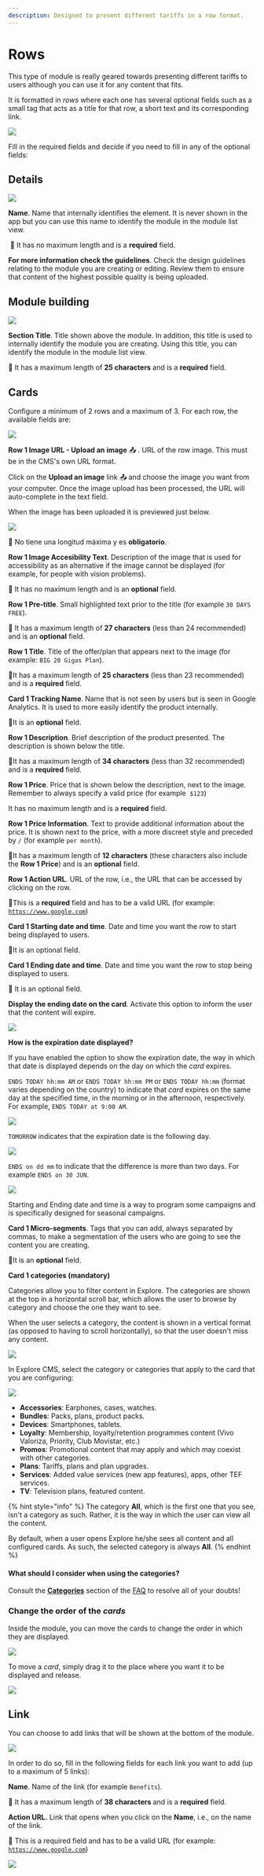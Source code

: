 ```yaml
---
description: Designed to present different tariffs in a row format.
---
```


# Rows

This type of module is really geared towards presenting different tariffs to users although you can use it for any content that fits.

It is formatted in _rows_ where each one has several optional fields such as a small tag that acts as a title for that row, a short text and its corresponding link.

![](../../.gitbook/assets/image%20%2864%29.png)

Fill in the required fields and decide if you need to fill in any of the optional fields:

## Details

![](../../.gitbook/assets/image%20%2871%29.png)

**Name**. Name that internally identifies the element. It is never shown in the app but you can use this name to identify the module in the module list view.‌

​​ 🔅 It has no maximum length and is a **required** field.‌

**For more information check the guidelines**. Check the design guidelines relating to the module you are creating or editing. Review them to ensure that content of the highest possible quality is being uploaded.

## Module building

![](../../.gitbook/assets/image%20%2874%29.png)

**Section Title**. Title shown above the module. In addition, this title is used to internally identify the module you are creating. Using this title, you can identify the module in the module list view.

🔅 It has a maximum length of **25 characters** and is a **required** field.

## Cards

Configure a minimum of 2 rows and a maximum of 3. For each row, the available fields are:

![](../../.gitbook/assets/image%20%2844%29.png)

**Row 1 Image URL - Upload an image** 📤 . URL of the row image. This must be in the CMS's own URL format.

Click on the **Upload an image** link 📤 and choose the image you want from your computer. Once the image upload has been processed, the URL will auto-complete in the text field.

When the image has been uploaded it is previewed just below.

![](../../.gitbook/assets/image%20%2837%29.png)

🔅 No tiene una longitud máxima y es **obligatorio**.

**Row 1 Image Accesibility Text**. Description of the image that is used for accessibility as an alternative if the image cannot be displayed \(for example, for people with vision problems\).

🔅 It has no maximum length and is an **optional** field.

**Row 1 Pre-title**. Small highlighted text prior to the title \(for example `30 DAYS FREE​`\).

🔅 It has a maximum length of **27 characters** \(less than 24 recommended\) and is an **optional** field.

**Row 1 Title**. Title of the offer/​plan that appears next to the image \(for example: `BIG 20 Gigas Plan`\).

🔅It has a maximum length of **25 characters** \(less than 23 recommended\) and is a **required** field.

**Card 1 Tracking Name**. Name that is not seen by users but is seen in Google Analytics. It is used to more easily identify the product internally.

🔅It is an **optional** field.

**Row 1 Description**. Brief description of the product presented. The description is shown below the title.

🔅It has a maximum length of **34 characters** \(less than 32 recommended\) and is a **required** field.

**Row 1 Price**. Price that is shown below the description, next to the image. Remember to always specify a valid price \(for example ​ `$123`\)

​It has no maximum length and is a **required** field.‌

**Row 1 Price Information**. Text to provide additional information about the price. It is shown next to the price, with a more discreet style and preceded by `/` \(for example `per month`\).

🔅It has a maximum length of ​**12 characters** \(these characters also include the **Row 1 Price**\) and is an **optional** field.

**Row 1 Action URL**. URL of the row, i.e., the URL that can be accessed by clicking on the row.

🔅This is a **required** field and has to be a valid URL \(for example: [`https://www.google.com`](https://www.google.com)\)

**Card 1 Starting date and time**. Date and time you want the ​row​​ to start being displayed to users.

🔅It is an optional field.

**Card 1 Ending date and time**. Date and time you want the ​​row​​ to stop being displayed to users.

🔅 It is an optional field.

**Display the ending date on the card**. Activate this option to inform the user that the content will expire.

![](../../.gitbook/assets/image%20%2827%29.png)

**How is the expiration date displayed?**

If you have enabled the option to show the expiration date, the way in which that date is displayed depends on the day on which the _card_ expires.

`ENDS TODAY hh:mm AM` or `ENDS TODAY hh:mm PM` or `ENDS TODAY hh:mm` \(format varies depending on the country\) to indicate that _card_ expires on the same day at the specified time, in the morning or in the afternoon, respectively. For example, `ENDS TODAY at 9:00 AM`.

![](../../.gitbook/assets/image%20%2834%29.png)

`TOMORROW` indicates that the expiration date is the following day.

![](../../.gitbook/assets/image%20%286%29.png)

`ENDS on dd mm` to indicate that the difference is more than two days. For example `ENDS on 30 JUN`.

![](../../.gitbook/assets/image%20%2824%29.png)

Starting and Ending date and time is a way to program some campaigns and is specifically designed for seasonal campaigns.

**Card 1 Micro-segments**. Tags that you can add, always separated by commas, to make a segmentation of the users who are going to see the content you are creating.

🔅It is an **optional** field.

**Card 1 categories \(mandatory\)**

Categories allow you to filter content in Explore. The categories are shown at the top in a horizontal scroll bar, which allows the user to browse by category and choose the one they want to see.

When the user selects a category, the content is shown in a vertical format \(as opposed to having to scroll horizontally\), so that the user doesn't miss any content.

![](../../.gitbook/assets/categories_devices-1-.png)

In Explore CMS, select the category or categories that apply to the card that you are configuring:

![](../../.gitbook/assets/categories.png)

* **Accessories**: Earphones, cases, watches.
* **Bundles**: Packs, plans, product packs.
* **Devices**:  Smartphones, tablets.
* **Loyalty**: Membership, loyalty/​retention programmes content \(Vivo Valoriza, Priority, Club Movistar, etc.\)
* **Promos**: Promotional content that may apply and which may coexist with other categories.
* **Plans**: Tariffs, plans and plan upgrades.
* **Services**: Added value services \(new app features\), apps, other TEF services.
* **TV**: Television plans, featured content.

{% hint style="info" %}
The category **All**, which is the first one that you see, isn't a category as such. Rather, it is the way in which the user can view all the content.

By default, when a user opens Explore he/​she sees all content and all configured cards. As such, the selected category is always **All**.
{% endhint %}

#### What should I consider when using the categories?

Consult the [**Categories**](https://app.gitbook.com/@tef-novum/s/explore-cms/%7E/drafts/-LyYX2WN5Qc794RVRWmG/faq#categorias) section of the [FAQ](../../faq.md) to resolve all of your doubts!

### Change the order of the _cards_

Inside the module, you can move the cards to change the order in which they are displayed.

![](../../.gitbook/assets/drag-and-drop.png)

To move a _card_, simply drag it to the place where you want it to be displayed and release.

![](../../.gitbook/assets/drag-and-drop_demo.gif)

## Link

You can choose to add links that will be shown at the bottom of the module.

![](../../.gitbook/assets/link_module.png)

In order to do so, fill in the following fields for each link you want to add \(up to a maximum of 5 links\):

**Name**. Name of the link \(for example `Benefits`\).

🔅 It has a maximum length of **38 characters** and is a **required** field.

**Action URL.** Link that opens when you click on the ​ **Name**, i.e., on the name of the link.

🔅 This is a required field and has to be a valid URL \(for example: [`https://www.google.com`](https://www.google.com)\)

![](../../.gitbook/assets/image%20%289%29.png)

